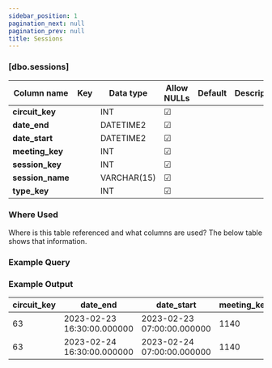 ```yaml
---
sidebar_position: 1
pagination_next: null
pagination_prev: null
title: Sessions
---
```


### [dbo.sessions]
| Column name | Key | Data type | Allow NULLs | Default | Description |
| ------- | ------- | ------- | ------- | ------- | ------- |
| **circuit_key** |  | INT | ☑ |  |  | 
| **date_end** |  | DATETIME2 | ☑ |  |  | 
| **date_start** |  | DATETIME2 | ☑ |  |  | 
| **meeting_key** |  | INT | ☑ |  |  | 
| **session_key** |  | INT | ☑ |  |  | 
| **session_name** |  | VARCHAR(15) | ☑ |  |  | 
| **type_key** |  | INT | ☑ |  |  | 

### Where Used
Where is this table referenced and what columns are used? The below table shows that information.

### Example Query

### Example Output

 |**circuit_key**|**date_end**|**date_start**|**meeting_key**|**session_key**|**session_name**|**type_key**|  
 |---|---|---|---|---|---|---|  
 |63|2023-02-23 16:30:00.000000|2023-02-23 07:00:00.000000|1140|9222|Practice 1|1|  
 |63|2023-02-24 16:30:00.000000|2023-02-24 07:00:00.000000|1140|7763|Practice 2|1| 